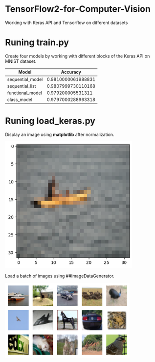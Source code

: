 # TensorFlow2-for-Computer-Vision
Working with Keras API and Tensorflow on different datasets

# Runing train.py
Create four models by working with different blocks of the Keras API on MNIST dataset.

| Model  |  Accuracy |
| ------------- | ------------- |
| sequential_model  | 0.9810000061988831  |
| sequential_list  | 0.9807999730110168  |
| functional_model  | 0.979200005531311  |
| class_model  | 0.9797000288963318  |


# Runing load_keras.py
Display an image using <b>matplotlib</b> after normalization.

![IMAGE_DESCRIPTION](https://github.com/hasanoqool/TensorFlow2-for-Computer-Vision/blob/main/images/boat.png)



Load a batch of images using ##ImageDataGenerator.

![IMAGE_DESCRIPTION](https://github.com/hasanoqool/TensorFlow2-for-Computer-Vision/blob/main/images/multi.png)